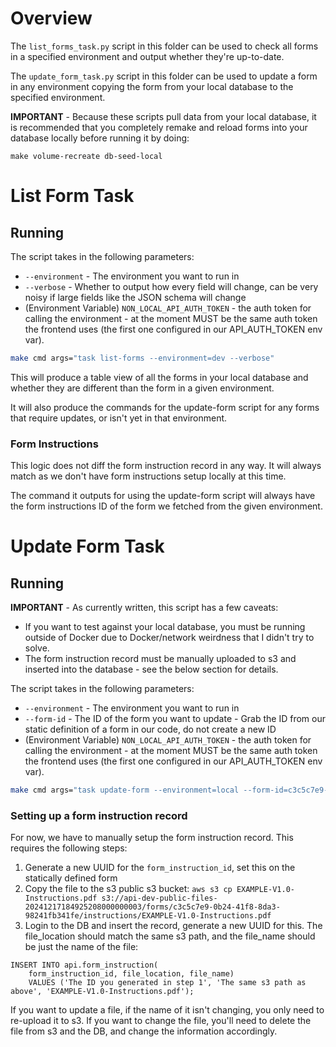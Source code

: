 # Overview
The `list_forms_task.py` script in this folder can be used
to check all forms in a specified environment and output
whether they're up-to-date.

The `update_form_task.py` script in this folder can be used
to update a form in any environment copying the form from your
local database to the specified environment.

__IMPORTANT__ - Because these scripts pull data from your local database,
it is recommended that you completely remake and reload forms into your database
locally before running it by doing:
```shell
make volume-recreate db-seed-local
```

# List Form Task
## Running
The script takes in the following parameters:
* `--environment` - The environment you want to run in
* `--verbose` - Whether to output how every field will change, can be very noisy if large fields like the JSON schema will change
* (Environment Variable) `NON_LOCAL_API_AUTH_TOKEN` - the auth token for calling the environment - at the moment MUST be the same auth token the frontend uses (the first one configured in our API_AUTH_TOKEN env var).

```sh
make cmd args="task list-forms --environment=dev --verbose"
```

This will produce a table view of all the forms in your local database
and whether they are different than the form in a given environment.

It will also produce the commands for the update-form script for any forms
that require updates, or isn't yet in that environment.

### Form Instructions
This logic does not diff the form instruction record in any way. It will
always match as we don't have form instructions setup locally at this time.

The command it outputs for using the update-form script will always have the
form instructions ID of the form we fetched from the given environment.

# Update Form Task
## Running
__IMPORTANT__ - As currently written, this script has a few caveats:
* If you want to test against your local database, you must be running outside of Docker due to Docker/network weirdness that I didn't try to solve.
* The form instruction record must be manually uploaded to s3 and inserted into the database - see the below section for details.

The script takes in the following parameters:
* `--environment` - The environment you want to run in
* `--form-id` - The ID of the form you want to update - Grab the ID from our static definition of a form in our code, do not create a new ID
* (Environment Variable) `NON_LOCAL_API_AUTH_TOKEN` - the auth token for calling the environment - at the moment MUST be the same auth token the frontend uses (the first one configured in our API_AUTH_TOKEN env var).

```sh
make cmd args="task update-form --environment=local --form-id=c3c5c7e9-0b24-41f8-8da3-98241fb341fe"
```

### Setting up a form instruction record
For now, we have to manually setup the form instruction record. This requires the following steps:
1. Generate a new UUID for the `form_instruction_id`, set this on the statically defined form
2. Copy the file to the s3 public s3 bucket: `aws s3 cp EXAMPLE-V1.0-Instructions.pdf s3://api-dev-public-files-20241217184925208000000003/forms/c3c5c7e9-0b24-41f8-8da3-98241fb341fe/instructions/EXAMPLE-V1.0-Instructions.pdf`
3. Login to the DB and insert the record, generate a new UUID for this. The file_location should match the same s3 path, and the file_name should be just the name of the file:
```postgresql
INSERT INTO api.form_instruction(
	form_instruction_id, file_location, file_name)
	VALUES ('The ID you generated in step 1', 'The same s3 path as above', 'EXAMPLE-V1.0-Instructions.pdf');
```

If you want to update a file, if the name of it isn't changing, you only need to re-upload it to s3.
If you want to change the file, you'll need to delete the file from s3 and the DB, and change the information accordingly.
